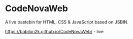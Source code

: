 # CodeNovaWeb

A live pastebin for HTML, CSS & JavaScript based on JSBIN.

https://babilon2k.github.io/CodeNovaWeb/ - live
